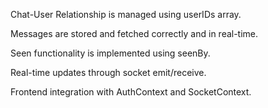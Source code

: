 Chat-User Relationship is managed using userIDs array.

Messages are stored and fetched correctly and in real-time.

Seen functionality is implemented using seenBy.

Real-time updates through socket emit/receive.

Frontend integration with AuthContext and SocketContext.